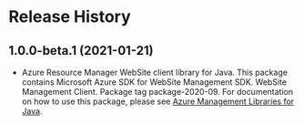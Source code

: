 # Release History

## 1.0.0-beta.1 (2021-01-21)

- Azure Resource Manager WebSite client library for Java. This package contains Microsoft Azure SDK for WebSite Management SDK. WebSite Management Client. Package tag package-2020-09. For documentation on how to use this package, please see [Azure Management Libraries for Java](https://aka.ms/azsdk/java/mgmt).
